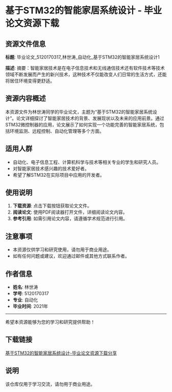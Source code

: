 # 基于STM32的智能家居系统设计 - 毕业论文资源下载

## 资源文件信息

**标题**: 毕业论文_5120170317_林世涛_自动化_基于STM32的智能家居系统设计1

**描述**:
摘要：智能家居技术是在电子信息技术和无线通信技术还有软件技术等技术领域不断发展而产生的新兴技术，这种技术不仅能改变人们日常的生活方式，还能将居住环境变得更舒适。

## 资源内容概述

本资源文件为林世涛同学的毕业论文，主题为“基于STM32的智能家居系统设计”。论文详细探讨了智能家居技术的背景、发展现状以及未来的应用前景。通过STM32微控制器的应用，论文展示了如何实现一个功能完善的智能家居系统，包括环境监测、远程控制、自动化管理等多个方面。

## 适用人群

- 自动化、电子信息工程、计算机科学与技术等相关专业的学生和研究人员。
- 对智能家居技术感兴趣的技术爱好者。
- 希望了解STM32在实际项目中应用的开发者。

## 使用说明

1. **下载资源**: 点击下载按钮获取论文文件。
2. **阅读论文**: 使用PDF阅读器打开文件，详细阅读论文内容。
3. **参考引用**: 如需引用论文内容，请遵循学术规范进行引用。

## 注意事项

- 本资源仅供学习和研究使用，请勿用于商业用途。
- 如有任何问题或建议，欢迎通过邮件或其他方式联系作者。

## 作者信息

- **姓名**: 林世涛
- **学号**: 5120170317
- **专业**: 自动化
- **毕业时间**: 2021年

---

希望本资源能够为您的学习和研究提供帮助！

## 下载链接
[基于STM32的智能家居系统设计-毕业论文资源下载分享](https://pan.quark.cn/s/12b1e20dc937)

## 说明

该仓库仅用于学习交流，请勿用于商业用途。
